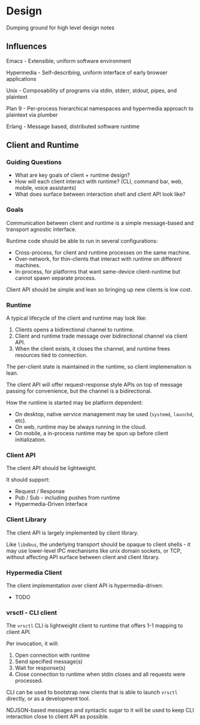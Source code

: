 # Design

Dumping ground for high level design notes

## Influences

Emacs - Extensible, uniform software environment 

Hypermedia - Self-describing, uniform interface of early browser applications 

Unix - Composability of programs via stdin, stderr, stdout, pipes, and plaintext 

Plan 9 - Per-process hierarchical namespaces and hypermedia approach to plaintext via plumber

Erlang - Message based, distributed software runtime

## Client and Runtime

### Guiding Questions

- What are key goals of client + runtime design?
- How will each client interact with runtime? (CLI, command bar, web, mobile,
  voice assistants)
- What does surface between interaction shell and client API look like?

### Goals

Communication between client and runtime is a simple message-based and transport
agnostic interface.

Runtime code should be able to run in several configurations:

- Cross-process, for client and runtime processes on the same machine.
- Over-network, for thin-clients that interact with runtime on different
  machines.
- In-process, for platforms that want same-device client-runtime but cannot
  spawn separate process.

Client API should be simple and lean so bringing up new clients is low cost.

### Runtime

A typical lifecycle of the client and runtime may look like:

1. Clients opens a bidirectional channel to runtime.
2. Client and runtime trade message over bidirectional channel via client API.
3. When the client exists, it closes the channel, and runtime frees resources
   tied to connection.

The per-client state is maintained in the runtime, so client implemenation is
lean.

The client API will offer request-response style APIs on top of message passing
for convenience, but the channel is a bidirectional.

How the runtime is started may be platform dependent:

- On desktop, native service management may be used (`systemd`, `launchd`, etc).
- On web, runtime may be always running in the cloud.
- On mobile, a in-process runtime may be spun up before client initialization.

### Client API

The client API should be lightweight.

It should support:

- Request / Response
- Pub / Sub - including pushes from runtime
- Hypermedia-Driven Interface

### Client Library

The client API is largely implemented by client library.

Like `libdbus`, the underlying transport should be opaque to client shells - it
may use lower-level IPC mechanisms like unix domain sockets, or TCP, without
affecting API surface between client and client library.

### Hypermedia Client

The client implementation over client API is hypermedia-driven:

- TODO

### vrsctl - CLI client

The `vrsctl` CLI is lightweight client to runtime that offers 1-1 mapping to
client API.

Per invocation, it will:
1. Open connection with runtime
2. Send specified message(s)
3. Wait for response(s)
4. Close connection to runtime when stdin closes and all requests were processed.

CLI can be used to bootstrap new clients that is able to launch `vrsctl`
directly, or as a development tool.

NDJSON-based messages and syntactic sugar to it will be used to keep CLI
interaction close to client API as possible.

